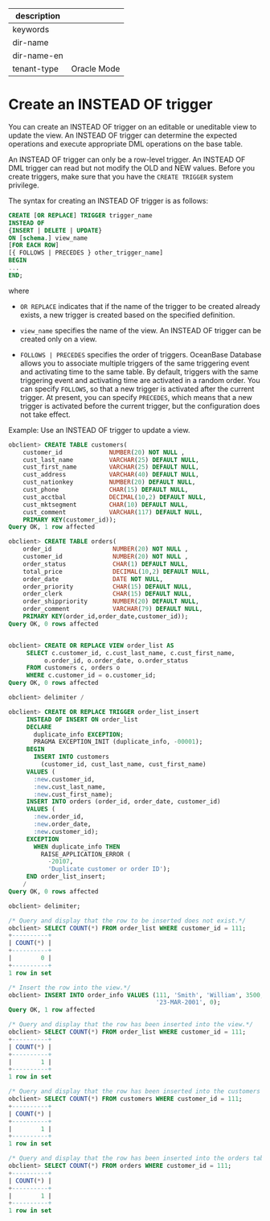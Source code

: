 |description||
|---|---|
|keywords||
|dir-name||
|dir-name-en||
|tenant-type|Oracle Mode|

# Create an INSTEAD OF trigger

You can create an INSTEAD OF trigger on an editable or uneditable view to update the view. An INSTEAD OF trigger can determine the expected operations and execute appropriate DML operations on the base table.

An INSTEAD OF trigger can only be a row-level trigger. An INSTEAD OF DML trigger can read but not modify the OLD and NEW values. Before you create triggers, make sure that you have the `CREATE TRIGGER` system privilege.

The syntax for creating an INSTEAD OF trigger is as follows:

```sql
CREATE [OR REPLACE] TRIGGER trigger_name
INSTEAD OF
{INSERT | DELETE | UPDATE}
ON [schema.] view_name
[FOR EACH ROW]
[{ FOLLOWS | PRECEDES } other_trigger_name]
BEGIN
...
END;
```

where

* `OR REPLACE` indicates that if the name of the trigger to be created already exists, a new trigger is created based on the specified definition.

* `view_name` specifies the name of the view. An INSTEAD OF trigger can be created only on a view.

* `FOLLOWS | PRECEDES` specifies the order of triggers. OceanBase Database allows you to associate multiple triggers of the same triggering event and activating time to the same table. By default, triggers with the same triggering event and activating time are activated in a random order. You can specify `FOLLOWS`, so that a new trigger is activated after the current trigger. At present, you can specify `PRECEDES`, which means that a new trigger is activated before the current trigger, but the configuration does not take effect.

Example: Use an INSTEAD OF trigger to update a view.

```sql
obclient> CREATE TABLE customers(
    customer_id             NUMBER(20) NOT NULL ,
    cust_last_name          VARCHAR(25) DEFAULT NULL,
    cust_first_name         VARCHAR(25) DEFAULT NULL,
    cust_address            VARCHAR(40) DEFAULT NULL,
    cust_nationkey          NUMBER(20) DEFAULT NULL,
    cust_phone              CHAR(15) DEFAULT NULL,
    cust_acctbal            DECIMAL(10,2) DEFAULT NULL,
    cust_mktsegment         CHAR(10) DEFAULT NULL,
    cust_comment            VARCHAR(117) DEFAULT NULL,
    PRIMARY KEY(customer_id));
Query OK, 1 row affected

obclient> CREATE TABLE orders(
    order_id                 NUMBER(20) NOT NULL ,
    customer_id              NUMBER(20) NOT NULL ,
    order_status             CHAR(1) DEFAULT NULL,
    total_price              DECIMAL(10,2) DEFAULT NULL,
    order_date               DATE NOT NULL,
    order_priority           CHAR(15) DEFAULT NULL,
    order_clerk              CHAR(15) DEFAULT NULL,
    order_shippriority       NUMBER(20) DEFAULT NULL,
    order_comment            VARCHAR(79) DEFAULT NULL,
    PRIMARY KEY(order_id,order_date,customer_id));
Query OK, 0 rows affected


obclient> CREATE OR REPLACE VIEW order_list AS
     SELECT c.customer_id, c.cust_last_name, c.cust_first_name,
          o.order_id, o.order_date, o.order_status
     FROM customers c, orders o
     WHERE c.customer_id = o.customer_id;
Query OK, 0 rows affected

obclient> delimiter /

obclient> CREATE OR REPLACE TRIGGER order_list_insert
     INSTEAD OF INSERT ON order_list
     DECLARE
       duplicate_info EXCEPTION;
       PRAGMA EXCEPTION_INIT (duplicate_info, -00001);
     BEGIN
       INSERT INTO customers
         (customer_id, cust_last_name, cust_first_name)
     VALUES (
       :new.customer_id,
       :new.cust_last_name,
       :new.cust_first_name);
     INSERT INTO orders (order_id, order_date, customer_id)
     VALUES (
       :new.order_id,
       :new.order_date,
       :new.customer_id);
     EXCEPTION
       WHEN duplicate_info THEN
         RAISE_APPLICATION_ERROR (
           -20107,
           'Duplicate customer or order ID');
     END order_list_insert;
    /
Query OK, 0 rows affected

obclient> delimiter;

/* Query and display that the row to be inserted does not exist.*/
obclient> SELECT COUNT(*) FROM order_list WHERE customer_id = 111;
+----------+
| COUNT(*) |
+----------+
|        0 |
+----------+
1 row in set

/* Insert the row into the view.*/
obclient> INSERT INTO order_info VALUES (111, 'Smith', 'William', 3500,
                                         '23-MAR-2001', 0);
Query OK, 1 row affected

/* Query and display that the row has been inserted into the view.*/
obclient> SELECT COUNT(*) FROM order_list WHERE customer_id = 111;
+----------+
| COUNT(*) |
+----------+
|        1 |
+----------+
1 row in set

/* Query and display that the row has been inserted into the customers table.*/
obclient> SELECT COUNT(*) FROM customers WHERE customer_id = 111;
+----------+
| COUNT(*) |
+----------+
|        1 |
+----------+
1 row in set

/* Query and display that the row has been inserted into the orders table.*/
obclient> SELECT COUNT(*) FROM orders WHERE customer_id = 111;
+----------+
| COUNT(*) |
+----------+
|        1 |
+----------+
1 row in set
```
